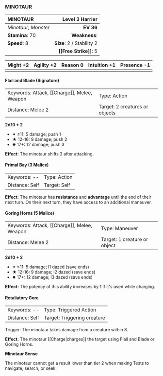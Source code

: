 ### MINOTAUR

| MINOTAUR            |       **Level 3 Harrier** |
| :------------------ | ------------------------: |
| *Minotaur, Monster* |                 **EV 36** |
| **Stamina**: 70     |             **Weakness**: |
| **Speed**: 8        | **Size**: 2 / Stability 2 |
|                     |    **[[Free Strike]]**: 5 |

| **Might** +2 | **Agility** +2 | **Reason** 0 | **Intuition** +1 | **Presence** -1 |
| ------------ | -------------- | ------------ | ---------------- | --------------- |
|              |                |              |                  |                 |

#### Flail and Blade (Signature)

|                                             |                                |
| :------------------------------------------ | :----------------------------- |
| Keywords: Attack, [[Charge]], Melee, Weapon | Type: Action                   |
| Distance: Melee 2                           | Target: 2 creatures or objects |

**2d10 + 2**

- ✦ ≤11: 5 damage; push 1
- ★ 12-16: 9 damage; push 2
- ✸ 17+: 12 damage; push 3

**Effect:** The minotaur shifts 3 after attacking.

#### Primal Bay (3 Malice)

|                |              |
| :------------- | :----------- |
| Keywords: --   | Type: Action |
| Distance: Self | Target: Self |

**Effect:** The minotaur has **resistance** and **advantage** until the end of their next turn. On their next turn, they have access to an additional maneuver.

#### Goring Horns (5 Malice)

|                                             |                              |
| :------------------------------------------ | :--------------------------- |
| Keywords: Attack, [[Charge]], Melee, Weapon | Type: Maneuver               |
| Distance: Melee 2                           | Target: 1 creature or object |

**2d10 + 2**

- ✦ ≤11: 5 damage; I1 dazed (save ends)
- ★ 12-16: 9 damage; I2 dazed (save ends)
- ✸ 17+: 12 damage; I3 dazed (save ends)

**Effect:** The potency of this ability increases by 1 if it's used while charging.

#### Retaliatory Gore

|                |                             |
| :------------- | :-------------------------- |
| Keywords: --   | Type: Triggered Action      |
| Distance: Self | Target: Triggering creature |

Trigger: The minotaur takes damage from a creature within 8.

**Effect:** The minotaur [[Charge|charges]] the target using Flail and Blade or Goring Horns.

**Minotaur Sense**

The minotaur cannot get a result lower than tier 2 when making Tests to navigate, search, or seek.

